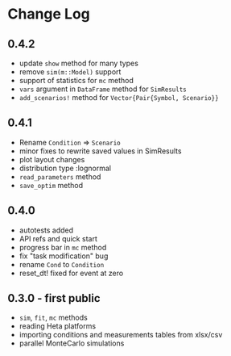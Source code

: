 # Change Log

## 0.4.2

- update `show` method for many types
- remove `sim(m::Model)` support
- support of statistics for `mc` method
- `vars` argument in `DataFrame` method for `SimResults`
- `add_scenarios!` method for `Vector{Pair{Symbol, Scenario}}` 

## 0.4.1

- Rename `Condition` => `Scenario`
- minor fixes to rewrite saved values in SimResults
- plot layout changes
- distribution type :lognormal
- `read_parameters` method
- `save_optim` method

## 0.4.0

- autotests added
- API refs and quick start
- progress bar in `mc` method
- fix "task modification" bug 
- rename `Cond` to `Condition`
- reset_dt! fixed for event at zero

## 0.3.0 - first public

- `sim`, `fit`, `mc` methods
- reading Heta platforms
- importing conditions and measurements tables from xlsx/csv
- parallel MonteCarlo simulations
